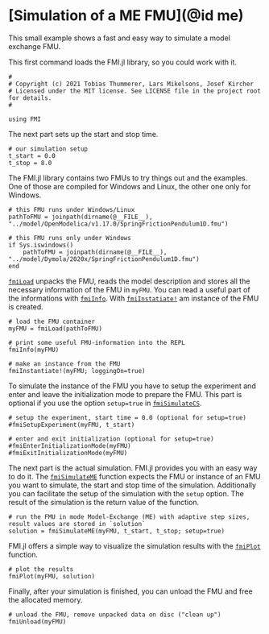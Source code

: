# [Simulation of a ME FMU](@id me)

This small example shows a fast and easy way to simulate a model exchange FMU.

This first command loads the FMI.jl library, so you could work with it.

```
#
# Copyright (c) 2021 Tobias Thummerer, Lars Mikelsons, Josef Kircher
# Licensed under the MIT license. See LICENSE file in the project root for details.
#

using FMI
```
The next part sets up the start and stop time.
```
# our simulation setup
t_start = 0.0
t_stop = 8.0
```
The FMI.jl library contains two FMUs to try things out and the examples. One of those are compiled for Windows and Linux, the other one only for Windows.
```
# this FMU runs under Windows/Linux
pathToFMU = joinpath(dirname(@__FILE__), "../model/OpenModelica/v1.17.0/SpringFrictionPendulum1D.fmu")

# this FMU runs only under Windows
if Sys.iswindows()
    pathToFMU = joinpath(dirname(@__FILE__), "../model/Dymola/2020x/SpringFrictionPendulum1D.fmu")
end
```
[`fmiLoad`](@ref) unpacks the FMU, reads the model description and stores all the necessary information of the FMU in ```myFMU```. You can read a useful part of the informations with [`fmiInfo`](@ref). With [`fmiInstatiate!`](@ref) am instance of the FMU is created.
```
# load the FMU container
myFMU = fmiLoad(pathToFMU)

# print some useful FMU-information into the REPL
fmiInfo(myFMU)

# make an instance from the FMU
fmiInstantiate!(myFMU; loggingOn=true)
```
To simulate the instance of the FMU you have to setup the experiment and enter and leave the initialization mode to prepare the FMU. This part is optional if you use the option ```setup=true``` in [`fmiSimulateCS`](@ref).
```
# setup the experiment, start time = 0.0 (optional for setup=true)
#fmiSetupExperiment(myFMU, t_start)

# enter and exit initialization (optional for setup=true)
#fmiEnterInitializationMode(myFMU)
#fmiExitInitializationMode(myFMU)
```
The next part is the actual simulation. FMI.jl provides you with an easy way to do it. The [`fmiSimulateME`](@ref) function expects the FMU or instance of an FMU you want to simulate, the start and stop time of the simulation. Additionally you can facilitate the setup of the simulation with the ```setup``` option. The result of the simulation is the return value of the function.
```
# run the FMU in mode Model-Exchange (ME) with adaptive step sizes, result values are stored in `solution`
solution = fmiSimulateME(myFMU, t_start, t_stop; setup=true)
```
FMI.jl offers a simple way to visualize the simulation results with the [`fmiPlot`](@ref) function.
```
# plot the results
fmiPlot(myFMU, solution)
```
Finally, after your simulation is finished, you can unload the FMU and free the allocated memory.
```
# unload the FMU, remove unpacked data on disc ("clean up")
fmiUnload(myFMU)

```